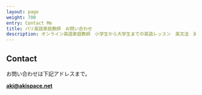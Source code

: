 ```yaml
---
layout: page
weight: 700
entry: Contact Me
title: パリ英語家庭教師　お問い合わせ
description: オンライン英語家庭教師　小学生から大学生までの英語レッスン　英文法　英語エッセイ　英検　TOEFL　IB　SAT　IELTS　TOEIC　帰国子女受験など幅広く対応。フランス・パリだけでなくヨーロッパ各国、日本の生徒さんにもレッスンを提供しています。講師は日本人女性　英検1級　仏検1級保持。
---
```


## Contact

お問い合わせは下記アドレスまで。

**[aki@akispace.net](mailto:aki@akispace.net)**
